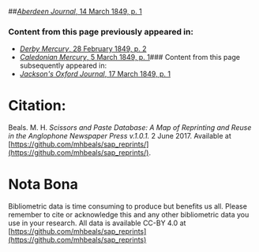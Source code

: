##[*Aberdeen Journal*, 14 March 1849, p. 1](https://mhbeals.github.io/sap_html/Aberdeen-Journal/Aberdeen-Journal-14-March-1849-p-1)

### Content from this page previously appeared in:
+ [*Derby Mercury*, 28 February 1849, p. 2](https://mhbeals.github.io/sap_html/Derby-Mercury/Derby-Mercury-28-February-1849-p-2)
+ [*Caledonian Mercury*, 5 March 1849, p. 1](https://mhbeals.github.io/sap_html/Caledonian-Mercury/Caledonian-Mercury-5-March-1849-p-1)### Content from this page subsequently appeared in:
+ [*Jackson's Oxford Journal*, 17 March 1849, p. 1](https://mhbeals.github.io/sap_html/Jackson's-Oxford-Journal/Jackson's-Oxford-Journal-17-March-1849-p-1)
                    
# Citation: 

Beals. M. H. *Scissors and Paste Database: A Map of Reprinting and Reuse in the Anglophone Newspaper Press v.1.0.1.* 2 June 2017. Available at [https://github.com/mhbeals/sap_reprints/](https://github.com/mhbeals/sap_reprints/). 
                    
# Nota Bona

Bibliometric data is time consuming to produce but benefits us all. Please remember to cite or acknowledge this and any other bibliometric data you use in your research. All data is available CC-BY 4.0 at [https://github.com/mhbeals/sap_reprints](https://github.com/mhbeals/sap_reprints)